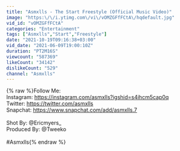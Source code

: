 ```yaml
---
title: "Asmxlls - The Start Freestyle (Official Music Video)"
image: "https:\/\/i.ytimg.com\/vi\/vOMZGFfFCtA\/hqdefault.jpg"
vid_id: "vOMZGFfFCtA"
categories: "Entertainment"
tags: ["Asmxlls","Start","Freestyle"]
date: "2021-10-19T09:16:38+03:00"
vid_date: "2021-06-09T19:00:10Z"
duration: "PT2M16S"
viewcount: "587369"
likeCount: "34142"
dislikeCount: "529"
channel: "Asmxlls"
---
```

{% raw %}Follow Me: <br />Instagram: <a rel="nofollow" target="blank" href="https://instagram.com/asmxlls?igshid=s4ihcm5cap0q">https://instagram.com/asmxlls?igshid=s4ihcm5cap0q</a><br />Twitter: <a rel="nofollow" target="blank" href="https://twitter.com/asmxlls">https://twitter.com/asmxlls</a><br />Snapchat: <a rel="nofollow" target="blank" href="https://www.snapchat.com/add/asmxlls.7">https://www.snapchat.com/add/asmxlls.7</a><br /><br />Shot By: @Ericmyers_<br />Produced By: @Tweeko<br /><br />#Asmxlls{% endraw %}
